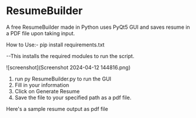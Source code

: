 # ResumeBuilder
A free ResumeBuilder made in Python uses PyQt5 GUI and saves resume in a PDF file upon taking input.

How to Use:-
pip install requirements.txt 

--This installs the required modules to run the script. 

![screenshot](Screenshot 2024-04-12 144816.png)

1. run py ResumeBuilder.py to run the GUI
2. Fill in your information
3. Click on Generate Resume
4. Save the file to your specified path as a pdf file.

 Here's a sample resume output as pdf file 


